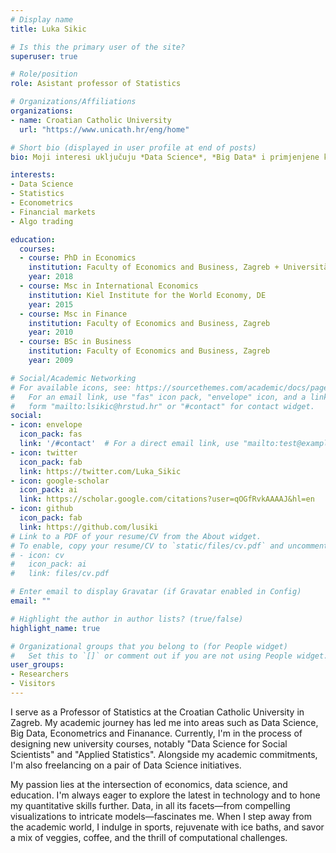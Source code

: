 ```yaml
---
# Display name
title: Luka Sikic

# Is this the primary user of the site?
superuser: true

# Role/position
role: Asistant professor of Statistics

# Organizations/Affiliations
organizations:
- name: Croatian Catholic University
  url: "https://www.unicath.hr/eng/home"

# Short bio (displayed in user profile at end of posts)
bio: Moji interesi uključuju *Data Science*, *Big Data* i primjenjene kvantitativne metode.

interests:
- Data Science
- Statistics
- Econometrics
- Financial markets
- Algo trading

education:
  courses:
  - course: PhD in Economics
    institution: Faculty of Economics and Business, Zagreb + Universität Wien, AT
    year: 2018
  - course: Msc in International Economics
    institution: Kiel Institute for the World Economy, DE 
    year: 2015
  - course: Msc in Finance
    institution: Faculty of Economics and Business, Zagreb 
    year: 2010
  - course: BSc in Business 
    institution: Faculty of Economics and Business, Zagreb
    year: 2009

# Social/Academic Networking
# For available icons, see: https://sourcethemes.com/academic/docs/page-builder/#icons
#   For an email link, use "fas" icon pack, "envelope" icon, and a link in the
#   form "mailto:lsikic@hrstud.hr" or "#contact" for contact widget.
social:
- icon: envelope
  icon_pack: fas
  link: '/#contact'  # For a direct email link, use "mailto:test@example.org".
- icon: twitter
  icon_pack: fab
  link: https://twitter.com/Luka_Sikic
- icon: google-scholar
  icon_pack: ai
  link: https://scholar.google.com/citations?user=qOGfRvkAAAAJ&hl=en
- icon: github
  icon_pack: fab
  link: https://github.com/lusiki
# Link to a PDF of your resume/CV from the About widget.
# To enable, copy your resume/CV to `static/files/cv.pdf` and uncomment the lines below.
# - icon: cv
#   icon_pack: ai
#   link: files/cv.pdf

# Enter email to display Gravatar (if Gravatar enabled in Config)
email: ""

# Highlight the author in author lists? (true/false)
highlight_name: true

# Organizational groups that you belong to (for People widget)
#   Set this to `[]` or comment out if you are not using People widget.
user_groups:
- Researchers
- Visitors
---
```


I serve as a Professor of Statistics at the Croatian Catholic University in Zagreb. My academic journey has led me into areas such as Data Science, Big Data, Econometrics and Finanance. Currently, I'm in the process of designing new university courses, notably "Data Science for Social Scientists" and "Applied Statistics". Alongside my academic commitments, I'm also freelancing on a pair of Data Science initiatives.

My passion lies at the intersection of economics, data science, and education. I'm always eager to explore the latest in technology and to hone my quantitative skills further. Data, in all its facets—from compelling visualizations to intricate models—fascinates me. When I step away from the academic world, I indulge in sports, rejuvenate with ice baths, and savor a mix of veggies, coffee, and the thrill of computational challenges.

